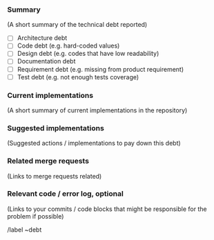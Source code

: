 <!--

Please put short and descriptive title above.

-->

### Summary

(A short summary of the technical debt reported)

- [ ] Architecture debt
- [ ] Code debt (e.g. hard-coded values)
- [ ] Design debt (e.g. codes that have low readability)
- [ ] Documentation debt
- [ ] Requirement debt (e.g. missing from product requirement)
- [ ] Test debt (e.g. not enough tests coverage)

### Current implementations

(A short summary of current implementations in the repository)

### Suggested implementations

(Suggested actions / implementations to pay down this debt)

### Related merge requests

(Links to merge requests related)

### Relevant code / error log, optional

(Links to your commits / code blocks that might be responsible for the problem if possible)

/label ~debt

